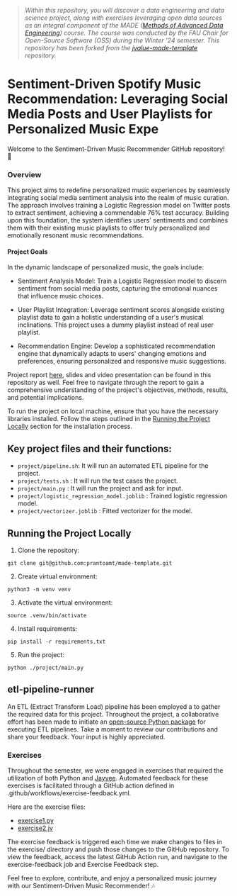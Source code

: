> *Within this repository, you will discover a data engineering and data science project, along with exercises leveraging open data sources as an integral component of the MADE ([Methods of Advanced Data Engineering](https://oss.cs.fau.de/teaching/specific/saki/)) course. The course was conducted by the FAU Chair for Open-Source Software (OSS) during the Winter '24 semester. This repository has been forked from the [jvalue-made-template](https://github.com/jvalue/made-template) repository.*

# Sentiment-Driven Spotify Music Recommendation: Leveraging Social Media Posts and User Playlists for Personalized Music Expe

Welcome to the Sentiment-Driven Music Recommender GitHub repository! 🎵

### Overview
This project aims to redefine personalized music experiences by seamlessly integrating social media sentiment analysis into the realm of music curation. The approach involves training a Logistic Regression model on Twitter posts to extract sentiment, achieving a commendable 76% test accuracy. Building upon this foundation, the system identifies users' sentiments and combines them with their existing music playlists to offer truly personalized and emotionally resonant music recommendations.

#### Project Goals
In the dynamic landscape of personalized music, the goals include:

- Sentiment Analysis Model: Train a Logistic Regression model to discern sentiment from social media posts, capturing the emotional nuances that influence music choices.

- User Playlist Integration: Leverage sentiment scores alongside existing playlist data to gain a holistic understanding of a user's musical inclinations. This project uses a dummy playlist instead of real user playlist.

- Recommendation Engine: Develop a sophisticated recommendation engine that dynamically adapts to users' changing emotions and preferences, ensuring personalized and responsive music suggestions.

Project report [here](/project/report.pdf), slides and video presentation can be found in this repository as well. Feel free to navigate through the report to gain a comprehensive understanding of the project's objectives, methods, results, and potential implications.

To run the project on local machine, ensure that you have the necessary libraries installed. Follow the steps outlined in the [Running the Project Locally](#running-the-project-locally) section for the installation process.

## Key project files and their functions:

- `project/pipeline.sh`: It will run an automated ETL pipeline for the project.
- `project/tests.sh` : It will run the test cases the project.
- `project/main.py` : It will run the project and ask for input.
- `project/logistic_regression_model.joblib` : Trained logistic regression model.
- `project/vectorizer.joblib` : Fitted vectorizer for the model.

## Running the Project Locally

1. Clone the repository:

```
git clone git@github.com:prantoamt/made-template.git
```

2. Create virtual environment:

```
python3 -m venv venv
```

3. Activate the virtual environment:

```
source .venv/bin/activate
``` 

4. Install requirements:

```
pip install -r requirements.txt
```

5. Run the project:

```
python ./project/main.py
```

## etl-pipeline-runner
An ETL (Extract Transform Load) pipeline has been employed a to gather the required data for this project. Throughout the project, a collaborative effort has been made to initiate an [open-source Python package](https://github.com/prantoamt/etl-pipeline-runner) for executing ETL pipelines. Take a moment to review our contributions and share your feedback. Your input is highly appreciated.

### Exercises
Throughout the semester, we were engaged in exercises that required the utilization of both Python and [Jayvee](https://github.com/jvalue/jayvee). Automated feedback for these exercises is facilitated through a GitHub action defined in .github/workflows/exercise-feedback.yml.

Here are the exercise files:
- [exercise1.py](/exercises/exercise1.py)
- [exercise2.jv](/exercises/exercise2.jv)

The exercise feedback is triggered each time we make changes to files in the exercise/ directory and push those changes to the GitHub repository. To view the feedback, access the latest GitHub Action run, and navigate to the exercise-feedback job and Exercise Feedback step.

Feel free to explore, contribute, and enjoy a personalized music journey with our Sentiment-Driven Music Recommender! 🎶